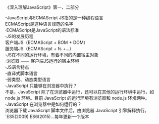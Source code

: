 
《深入理解JavaScript》第一、二部分

-JavaScript与ECMAScript
    JS指的是一种编程语言  
    ECMAScript是这种语言规范的名字  
·ECMAScript是JavaScript的语法标准  
·JS的发展历程  
    客户端JS（ECMAScript + BOM + DOM）  
    服务端JS（ECMAScript + fs +...）  
·JS在不同的运行环境，有着不同的内置宿主对象  
·浏览器 —— 客户端JS运行的宿主环境  
·JS语言特点  
    -直译式脚本语言  
    -弱类型、动态类型语言  
·JavaScript 只能够在浏览器中执行？  
    不是，JavaScript 除了在浏览器中运行，还可以在其他的运行环境中运行，如 node.js 环境。目前 JavaScript 的运行环境有浏览器和 node.js 环境两种。  
·JavaScript 在浏览器中是如何运行的？  
    浏览器下载 JavaScript 脚本文件后，由浏览器 JavaScript 引擎解释执行。  
`ES5(2009) ES6(2015)...每年更新一个版本  

